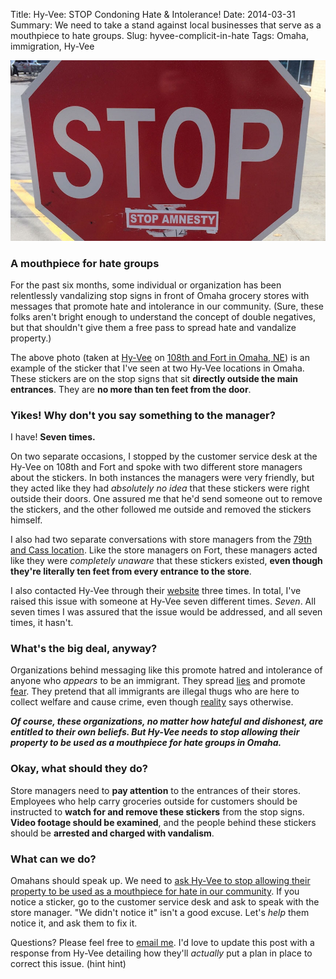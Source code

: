 Title: Hy-Vee: STOP Condoning Hate &amp; Intolerance!
Date: 2014-03-31
Summary: We need to take a stand against local businesses that serve as a mouthpiece to hate&nbsp;groups.
Slug: hyvee-complicit-in-hate
Tags: Omaha, immigration, Hy-Vee

<img src="/static/images/stop-hate.jpg" alt="stop hate">

### A mouthpiece for hate groups

For the past six months, some individual or organization has been relentlessly vandalizing stop signs in front of Omaha grocery stores with messages that promote hate and intolerance in our community. (Sure, these folks aren't bright enough to understand the concept of double negatives, but that shouldn't give them a free pass to spread hate and vandalize property.)

The above photo (taken at <a href="http://www.hy-vee.com/" target="_blank">Hy-Vee</a> on <a href="https://www.google.com/maps/place/Hy-Vee/@41.3077873,-96.0815128,19z/data=!4m2!3m1!1s0x0:0xcdc2424c807ee66e" target="_blank">108th and Fort in Omaha, NE</a>) is an example of the sticker that I've seen at two Hy-Vee locations in Omaha. These stickers are on the stop signs that sit **directly outside the main entrances**. They are **no more than ten feet from the door**.

### Yikes! Why don't you say something to the manager?

I have! **Seven times.**

On two separate occasions, I stopped by the customer service desk at the Hy-Vee on 108th and Fort and spoke with two different store managers about the stickers. In both instances the managers were very friendly, but they acted like they had _absolutely no idea_ that these stickers were right outside their doors. One assured me that he'd send someone out to remove the stickers, and the other followed me outside and removed the stickers himself.

I also had two separate conversations with store managers from the <a href="https://www.google.com/maps?f=q&source=s_q&hl=en&geocode=&q=Hy-Vee+Cass+Street&aq=&sll=41.250451,-95.978622&sspn=0.112928,0.141449&vpsrc=0&ie=UTF8&hq=Hy-Vee+Cass+Street&t=m&z=17&iwloc=A&cid=4840955308226188896" target="_blank">79th and Cass location</a>. Like the store managers on Fort, these managers acted like they were _completely unaware_ that these stickers existed, **even though they're literally ten feet from every entrance to the store**. 

I also contacted Hy-Vee through their <a href="http://www.hy-vee.com/company/contact/" target="_blank">website</a> three times. In total, I've raised this issue with someone at Hy-Vee seven different times. *Seven*. All seven times I was assured that the issue would be addressed, and all seven times, it hasn't.

### What's the big deal, anyway?

Organizations behind messaging like this promote hatred and intolerance of anyone who *appears* to be an immigrant. They spread <a href="http://cdn2-b.examiner.com/sites/default/files/styles/image_content_width/hash/f8/22/f822f3356f576dc6dcebefb2987571ea.jpg?itok=xodh5WbF" target="_blank">lies</a> and promote <a href="http://img819.imageshack.us/img819/2955/75725997.jpg" target="_blank">fear</a>. They pretend that all immigrants are illegal thugs who are here to collect welfare and cause crime, even though <a href="http://www.immigrationpolicy.org/just-facts/anecdotes-evidence-setting-record-straight-immigrants-and-crime-0" target="_blank">reality</a> says otherwise.

***Of course, these organizations, no matter how hateful and dishonest, are entitled to their own beliefs. But Hy-Vee needs to stop allowing their property to be used as a mouthpiece for hate groups in Omaha.*** 

### Okay, what should they do?

Store managers need to **pay attention** to the entrances of their stores. Employees who help carry groceries outside for customers should be instructed to **watch for and remove these stickers** from the stop signs. **Video footage should be examined**, and the people behind these stickers should be **arrested and charged with vandalism**. 

### What can we do?

Omahans should speak up. We need to <a href="https://twitter.com/intent/tweet?text=Please%2C%20%40hyvee%2C%20stop%20allowing%20your%20property%20to%20be%20used%20as%20a%20mouthpiece%20for%20hate%20in%20our%20community!%20http%3A%2F%2Falexpgates.com%2Fblog%2F2014%2F03%2Fhyvee-complicit-in-hate.html" target="_blank">ask Hy-Vee to stop allowing their property to be used as a mouthpiece for hate in our community</a>. If you notice a sticker, go to the customer service desk and ask to speak with the store manager. "We didn't notice it" isn't a good excuse. Let's *help* them notice it, and ask them to fix it.

Questions? Please feel free to <a href="&#109;&#97;&#105;&#108;&#116;&#111;&#58;&#97;&#108;&#101;&#120;&#64;&#119;&#104;&#97;&#116;&#99;&#104;&#101;&#101;&#114;&#46;&#99;&#111;&#109;">email me</a>. I'd love to update this post with a response from Hy-Vee detailing how they'll *actually* put a plan in place to correct this issue. (hint hint)